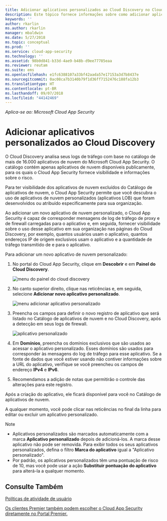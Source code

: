 ```yaml
---
title: Adicionar aplicativos personalizados ao Cloud Discovery no Cloud App Security | Microsoft Docs
description: Este tópico fornece informações sobre como adicionar aplicativos personalizados ao Cloud Discovery no Cloud App Security a fim de monitorar a TI Sombra.
keywords: ''
author: rkarlin
ms.author: rkarlin
manager: mbaldwin
ms.date: 5/27/2018
ms.topic: conceptual
ms.prod: ''
ms.service: cloud-app-security
ms.technology: ''
ms.assetid: 98b0d841-b33d-4ae9-b48b-d9ee77785eaa
ms.reviewer: reutam
ms.suite: ems
ms.openlocfilehash: e1fc6388107a33bf42aada57e17153a3d7b8437e
ms.sourcegitcommit: 0ac08ca7b3140b79f1d36ff7152476c188fa12b3
ms.translationtype: HT
ms.contentlocale: pt-BR
ms.lasthandoff: 09/07/2018
ms.locfileid: "44142469"
---
```

*Aplica-se ao: Microsoft Cloud App Security*

# <a name="add-custom-apps-to-cloud-discovery"></a>Adicionar aplicativos personalizados ao Cloud Discovery
    
O Cloud Discovery analisa seus logs de tráfego com base no catálogo de mais de 16.000 aplicativos de nuvem do Microsoft Cloud App Security. O catálogo contém apenas aplicativos de nuvem disponíveis publicamente, para os quais o Cloud App Security fornece visibilidade e informações sobre o risco.

Para ter visibilidade dos aplicativos de nuvem excluídos do Catálogo de aplicativos de nuvem, o Cloud App Security permite que você descubra o uso de aplicativos de nuvem personalizados (aplicativos LOB) que foram desenvolvidos ou atribuído especificamente para sua organização.

Ao adicionar um novo aplicativo de nuvem personalizado, o Cloud App Security é capaz de corresponder mensagens de log de tráfego de proxy e de firewall carregadas para o aplicativo e, em seguida, fornecer visibilidade sobre o uso desse aplicativo em sua organização nas páginas do Cloud Discovery, por exemplo, quantos usuários usam o aplicativo, quantos endereços IP de origem exclusivos usam o aplicativo e a quantidade de tráfego transmitido de e para o aplicativo. 

Para adicionar um novo aplicativo de nuvem personalizado:

1. No portal do Cloud App Security, clique em **Descobrir** e em **Painel do Cloud Discovery**. 
  
   ![menu do painel do cloud discovery](./media/cloud-discovery-dashboard-menu.png)

2. No canto superior direito, clique nas reticências e, em seguida, selecione **Adicionar novo aplicativo personalizado**. 

   ![menu adicionar aplicativo personalizado](./media/add-custom-app-menu.png)

3. Preencha os campos para definir o novo registro de aplicativo que será listado no Catálogo de aplicativos de nuvem e no Cloud Discovery, após a detecção em seus logs de firewall.

   ![aplicativo personalizado](./media/add-custom-app.png)

4. Em **Domínios**, preencha os domínios exclusivos que são usados ao acessar o aplicativo personalizado. Esses domínios são usados para corresponder às mensagens do log de tráfego para esse aplicativo. Se a fonte de dados que você estiver usando não contiver informações sobre a URL do aplicativo, verifique se você preencheu os campos de endereço **IPv4** e **IPv6**.
5. Recomendamos a adição de notas que permitirão o controle das alterações para este registro.

Após a criação do aplicativo, ele ficará disponível para você no Catálogo de aplicativos de nuvem.

A qualquer momento, você pode clicar nas reticências no final da linha para editar ou excluir um aplicativo personalizado.

>[!NOTE]
> - Aplicativos personalizados são marcados automaticamente com a marca **Aplicativo personalizado** depois de adicioná-los. A marca desse aplicativo não pode ser removida.
Para exibir todos os seus aplicativos personalizados, defina o filtro **Marca do aplicativo** igual a "Aplicativo personalizado". 
> - Por padrão, os aplicativos personalizados têm uma pontuação de risco de 10, mas você pode usar a ação **Substituir pontuação do aplicativo** para alterá-la a qualquer momento.

  
## <a name="see-also"></a>Consulte Também  
[Políticas de atividade de usuário](user-activity-policies.md)   

[Os clientes Premier também podem escolher o Cloud App Security diretamente no Portal Premier.](https://premier.microsoft.com/)  
  
  